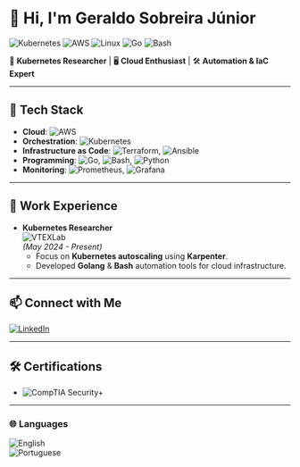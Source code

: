 # 👋 Hi, I'm Geraldo Sobreira Júnior

![Kubernetes](https://img.shields.io/badge/Kubernetes-326ce5?style=for-the-badge&logo=kubernetes&logoColor=white)
![AWS](https://img.shields.io/badge/AWS-FF9900?style=for-the-badge&logo=amazon-aws&logoColor=white)
![Linux](https://img.shields.io/badge/Linux-FCC624?style=for-the-badge&logo=linux&logoColor=black)
![Go](https://img.shields.io/badge/Go-00ADD8?style=for-the-badge&logo=go&logoColor=white)
![Bash](https://img.shields.io/badge/Bash-4EAA25?style=for-the-badge&logo=gnu-bash&logoColor=white)

🚀 **Kubernetes Researcher** | 🖥️ **Cloud Enthusiast** | 🛠️ **Automation & IaC Expert**

---

## 🔧 Tech Stack

- **Cloud**: ![AWS](https://img.shields.io/badge/AWS-FF9900?style=flat-square&logo=amazon-aws&logoColor=white)
- **Orchestration**: ![Kubernetes](https://img.shields.io/badge/Kubernetes-326ce5?style=flat-square&logo=kubernetes&logoColor=white)
- **Infrastructure as Code**: ![Terraform](https://img.shields.io/badge/Terraform-7B42BC?style=flat-square&logo=terraform&logoColor=white), ![Ansible](https://img.shields.io/badge/Ansible-EE0000?style=flat-square&logo=ansible&logoColor=white)
- **Programming**: ![Go](https://img.shields.io/badge/Go-00ADD8?style=flat-square&logo=go&logoColor=white), ![Bash](https://img.shields.io/badge/Bash-4EAA25?style=flat-square&logo=gnu-bash&logoColor=white), ![Python](https://img.shields.io/badge/Python-3776AB?style=flat-square&logo=python&logoColor=white)
- **Monitoring**: ![Prometheus](https://img.shields.io/badge/Prometheus-E6522C?style=flat-square&logo=prometheus&logoColor=white), ![Grafana](https://img.shields.io/badge/Grafana-F46800?style=flat-square&logo=grafana&logoColor=white)

---

## 🏢 Work Experience

- **Kubernetes Researcher**  
  ![VTEXLab](https://img.shields.io/badge/VTEXLab-gray?style=flat-square&logo=google-cloud)  
  *(May 2024 - Present)*  
  - Focus on **Kubernetes autoscaling** using **Karpenter**.
  - Developed **Golang** & **Bash** automation tools for cloud infrastructure.

---

## 📫 Connect with Me

[![LinkedIn](https://img.shields.io/badge/LinkedIn-0077B5?style=for-the-badge&logo=linkedin&logoColor=white)](https://www.linkedin.com/in/geraldo-sobreira-junior)  

---

## 🛠️ Certifications

- ![CompTIA Security+](https://img.shields.io/badge/CompTIA%20Security+-A10000?style=flat-square&logo=comptia&logoColor=white)

---

### 🌐 Languages

![English](https://img.shields.io/badge/English-Fluent-blue?style=flat-square)  
![Portuguese](https://img.shields.io/badge/Portuguese-Native-green?style=flat-square)
